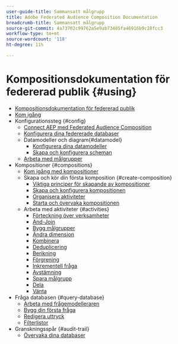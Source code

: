 ```yaml
---
user-guide-title: Sammansatt målgrupp
title: Adobe Federated Audience Composition Documentation
breadcrumb-title: Sammansatt målgrupp
source-git-commit: 4a73702c99762a5e9ab73485fa46916b9c28fcc3
workflow-type: tm+mt
source-wordcount: '118'
ht-degree: 11%

---
```



# Kompositionsdokumentation för federerad publik {#using}

+ [Kompositionsdokumentation för federerad publik](home.md)
+ [Kom igång](chapter1/newfile.md)
+ Konfigurationssteg {#config}
   + [Connect AEP med Federated Audience Composition](connections/destinations.md)
   + [Konfigurera dina federerade databaser](connections/federated-db.md)
   + Datamodeller och diagram{#datamodel}
      + [Konfigurera dina datamodeller](data-management/gs-models.md)
      + [Skapa och konfigurera scheman](customer/schemas.md)
   + [Arbeta med målgrupper](customer/audiences.md)
+ Kompositioner {#compositions}
   + [Kom igång med kompositioner](compositions/gs-compositions.md)
   + Skapa och kör din första komposition {#create-composition}
      + [Viktiga principer för skapande av kompositioner](compositions/gs-composition-creation.md)
      + [Skapa och konfigurera kompositionen](compositions/create-composition.md)
      + [Organisera aktiviteter](compositions/orchestrate-activities.md)
      + [Starta och övervaka kompositionen](compositions/start-monitor-composition.md)
   + Arbeta med aktiviteter {#activities}
      + [Förteckning över verksamheter](compositions/activities/about-activities.md)
      + [And-Join](compositions/activities/and-join.md)
      + [Bygg målgrupper](compositions/activities/build-audience.md)
      + [Ändra dimension](compositions/activities/change-dimension.md)
      + [Kombinera](compositions/activities/combine.md)
      + [Deduplicering](compositions/activities/deduplication.md)
      + [Berikning](compositions/activities/enrichment.md)
      + [Förgrening](compositions/activities/fork.md)
      + [Inkrementell fråga](compositions/activities/incremental-query.md)
      + [Avstämning](compositions/activities/reconciliation.md)
      + [Spara målgrupp](compositions/activities/save-audience.md)
      + [Dela](compositions/activities/split.md)
      + [Vänta](compositions/activities/wait.md)
+ Fråga databasen {#query-database}
   + [Arbeta med frågemodelleraren](query/query-modeler-overview.md)
   + [Bygg din första fråga](query/build-query.md)
   + [Redigera uttryck](query/expression-editor.md)
   + [Filterlistor](query/filter.md)
+ Granskningsspår {#audit-trail}
   + [Övervaka dina databaser](admin/audit-trail.md)